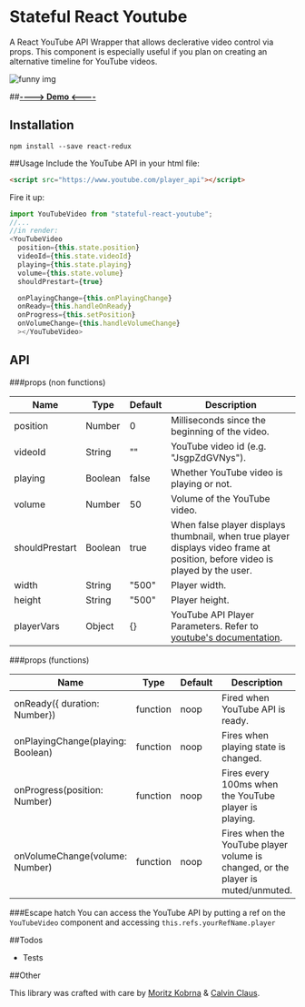 # Stateful React Youtube
A React YouTube API Wrapper that allows declerative video control via props.
This component is especially useful if you plan on creating an alternative timeline for YouTube videos.

![funny img](http://i.giphy.com/H3oWbYbyhxedq.gif)

##**[----> Demo <----](https://calvinclaus.github.io/stateful-react-youtube/)**

## Installation

```
npm install --save react-redux
```

##Usage
Include the YouTube API in your html file:
```HTML
<script src="https://www.youtube.com/player_api"></script>
```
Fire it up:
```javascript
import YouTubeVideo from "stateful-react-youtube";
//...
//in render:
<YouTubeVideo
  position={this.state.position}
  videoId={this.state.videoId}
  playing={this.state.playing}
  volume={this.state.volume}
  shouldPrestart={true}

  onPlayingChange={this.onPlayingChange}
  onReady={this.handleOnReady}
  onProgress={this.setPosition}
  onVolumeChange={this.handleVolumeChange}
  ></YouTubeVideo>

```
## API

###props (non functions)

<table>
  <thead>
    <tr>
      <th>Name</th>
      <th>Type</th>
      <th>Default</th>
      <th>Description</th>
    </tr>
  </thead><tbody>
    <tr>
      <td>position</td>
      <td>Number</td>
      <td>0</td>
      <td>Milliseconds since the beginning of the video.</td>
    </tr>
    <tr>
      <td>videoId</td>
      <td>String</td>
      <td>""</td>
      <td>YouTube video id (e.g. "JsgpZdGVNys").</td>
    </tr>
    <tr>
      <td>playing</td>
      <td>Boolean</td>
      <td>false</td>
      <td>Whether YouTube video is playing or not.</td>
    </tr>
    <tr>
      <td>volume</td>
      <td>Number</td>
      <td>50</td>
      <td>Volume of the YouTube video.</td>
    </tr>
    <tr>
      <td>shouldPrestart</td>
      <td>Boolean</td>
      <td>true</td>
      <td>When false player displays thumbnail, when true player displays video frame at position, before video is played by the user.</td>
    </tr>
    <tr>
      <td>width</td>
      <td>String</td>
      <td>"500"</td>
      <td>Player width.</td>
    </tr>
    <tr>
      <td>height</td>
      <td>String</td>
      <td>"500"</td>
      <td>Player height.</td>
    </tr>
    <tr>
      <td>playerVars</td>
      <td>Object</td>
      <td>{}</td>
      <td>YouTube API Player Parameters. Refer to <a href="https://developers.google.com/youtube/player_parameters?playerVersion=HTML5">youtube's documentation</a>.</td>
    </tr>
  </tbody></table>
  
###props (functions)
 
 <table><thead>
      <tr>
        <th>Name</th>
        <th>Type</th>
        <th>Default</th>
        <th>Description</th>
      </tr>
    </thead><tbody>
      <tr>
        <td>onReady({ duration: Number})</td>
        <td>function</td>
        <td>noop</td>
        <td>Fired when YouTube API is ready.</td>
      </tr>
      <tr>
        <td>onPlayingChange(playing: Boolean)</td>
        <td>function</td>
        <td>noop</td>
        <td>Fires when playing state is changed.</td>
      </tr>
      <tr>
        <td>onProgress(position: Number)</td>
        <td>function</td>
        <td>noop</td>
        <td>Fires every 100ms when the YouTube player is playing.</td>
      </tr>
      <tr>
        <td>onVolumeChange(volume: Number)</td>
        <td>function</td>
        <td>noop</td>
        <td>Fires when the YouTube player volume is changed, or the player is muted/unmuted.</td>
      </tr>
    </tbody></table>

###Escape hatch
You can access the YouTube API by putting a ref on the `YouTubeVideo` component and accessing `this.refs.yourRefName.player`

##Todos

- Tests

##Other

This library was crafted with care by [Moritz Kobrna](https://twitter.com/neuling2k) & [Calvin Claus](https://twitter.com/calvin_claus).
